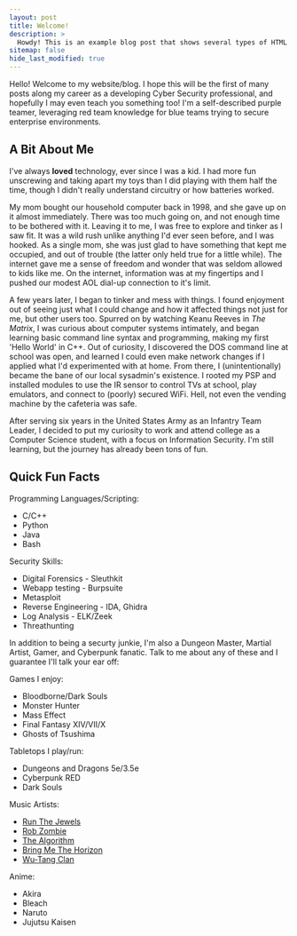 ```yaml
---
layout: post
title: Welcome!
description: >
  Howdy! This is an example blog post that shows several types of HTML content supported in this theme.
sitemap: false
hide_last_modified: true
---
```


Hello! Welcome to my website/blog. I hope this will be the first of many posts along my career as a developing Cyber Security professional, and hopefully I may even teach you something too! I'm a self-described purple teamer, leveraging red team knowledge for blue teams trying to secure enterprise environments.

## A Bit About Me

I've always **loved** technology, ever since I was a kid. I had more fun unscrewing and taking apart my toys than I did playing with them half the time, though I didn't really understand circuitry or how batteries worked.

My mom bought our household computer back in 1998, and she gave up on it almost immediately. There was too much going on, and not enough time to be bothered with it. Leaving it to me, I was free to explore and tinker as I saw fit. It was a wild rush unlike anything I'd ever seen before, and I was hooked. As a single mom, she was just glad to have something that kept me occupied, and out of trouble (the latter only held true for a little while). The internet gave me a sense of freedom and wonder that was seldom allowed to kids like me. On the internet, information was at my fingertips and I pushed our modest AOL dial-up connection to it's limit.

A few years later, I began to tinker and mess with things. I found enjoyment out of seeing just what I could change and how it affected things not just for me, but other users too. Spurred on by watching Keanu Reeves in *The Matrix*, I was curious about computer systems intimately, and began learning basic command line syntax and programming, making my first 'Hello World' in C++. Out of curiosity, I discovered the DOS command line at school was open, and learned I could even make network changes if I applied what I'd experimented with at home. From there, I (unintentionally) became the bane of our local sysadmin's existence. I rooted my PSP and installed modules to use the IR sensor to control TVs at school, play emulators, and connect to (poorly) secured WiFi. Hell, not even the vending machine by the cafeteria was safe.

After serving six years in the United States Army as an Infantry Team Leader, I decided to put my curiosity to work and attend college as a Computer Science student, with a focus on Information Security. I'm still learning, but the journey has already been tons of fun.

## Quick Fun Facts

Programming Languages/Scripting:
  * C/C++
  * Python
  * Java
  * Bash

Security Skills:
  * Digital Forensics - Sleuthkit
  * Webapp testing - Burpsuite
  * Metasploit
  * Reverse Engineering - IDA, Ghidra
  * Log Analysis - ELK/Zeek
  * Threathunting

In addition to being a securty junkie, I'm also a Dungeon Master, Martial Artist, Gamer, and Cyberpunk fanatic. Talk to me about any of these and I guarantee I'll talk your ear off:

Games I enjoy:
  * Bloodborne/Dark Souls
  * Monster Hunter
  * Mass Effect
  * Final Fantasy XIV/VII/X
  * Ghosts of Tsushima

Tabletops I play/run:
  * Dungeons and Dragons 5e/3.5e
  * Cyberpunk RED
  * Dark Souls

Music Artists:
  * [Run The Jewels](https://open.spotify.com/artist/4RnBFZRiMLRyZy0AzzTg2C)
  * [Rob Zombie](https://open.spotify.com/artist/3HVdAiMNjYrQIKlOGxoGh5)
  * [The Algorithm](https://open.spotify.com/artist/14u4KXVp0iXQil79EpxXGc)
  * [Bring Me The Horizon](https://open.spotify.com/artist/1Ffb6ejR6Fe5IamqA5oRUF)
  * [Wu-Tang Clan](https://open.spotify.com/artist/34EP7KEpOjXcM2TCat1ISk)

Anime:
  * Akira
  * Bleach
  * Naruto
  * Jujutsu Kaisen